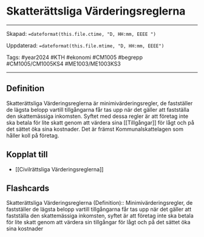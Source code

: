 # Skatterättsliga Värderingsreglerna

---

Skapad: `=dateformat(this.file.ctime, "D, HH:mm, EEEE ")`

Uppdaterad: `=dateformat(this.file.mtime, "D, HH:mm, EEEE")`

Tags: #year2024 #KTH #ekonomi #CM1005 #begrepp #CM1005/CM1005KS4 #ME1003/ME1003KS3

---

## Definition

Skatterättsliga Värderingsreglerna är minimivärderingsregler, de fastställer de lägsta belopp vartill tillgångarna får tas upp när det gäller att fastställa den skattemässiga inkomsten. Syftet med dessa regler är att företag inte ska betala för lite skatt genom att värdera sina [[Tillgångar]] för lågt och på det sättet öka sina kostnader. Det är främst Kommunalskattelagen som håller koll på företag.

## Kopplat till

- [[Civilrättsliga Värderingsreglerna]]

## Flashcards

Skatterättsliga Värderingsreglerna (Definition):: Minimivärderingsregler, de fastställer de lägsta belopp vartill tillgångarna får tas upp när det gäller att fastställa den skattemässiga inkomsten, syftet är att företag inte ska betala för lite skatt genom att värdera sin tillgångar för lågt och på det sättet öka sina kostnader
<!--SR:!2024-03-21,16,290!2024-03-17,12,272-->
